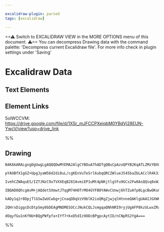 ```yaml
---

excalidraw-plugin: parsed
tags: [excalidraw]

---
```

==⚠  Switch to EXCALIDRAW VIEW in the MORE OPTIONS menu of this document. ⚠== You can decompress Drawing data with the command palette: 'Decompress current Excalidraw file'. For more info check in plugin settings under 'Saving'



# Excalidraw Data

## Text Elements
## Element Links
5olWCCVM: https://drive.google.com/file/d/1XSr_mJFCCPXeiqbM0YBdVj28EUN-YwcV/view?usp=drive_link

%%
## Drawing
```compressed-json
N4KAkARALgngDgUwgLgAQQQDwMYEMA2AlgCYBOuA7hADTgQBuCpAzoQPYB2KqATLZMzYBXUtiRoIACyhQ4zZAHoFAc0JRJQgEYA6bGwC2CgF7N6hbEcK4OCtptbErHALRY8RMpWdx8Q1TdIEfARcZgRmBShcZQUebQBGAAYEmjoghH0EDihmbgBtcDBQMBKIEm4IAFY2fAB1AGF6gDUAWVSSyFhECozNBGJiXE1g9tLMbmcAdkTK7UmeADZKgBZK

pYAOBfX1gGZ+UpgJyaW56d2di8uL/cgKEnVuTeSrl6ubqQRCZWlueJ545baZbLACclR4k3iYJBqz4hUg1mUIzQiXezCgpDYAGsEPUamxSBUAMTxBCk0mjSCaXDYLHKTFCDjEPH4AkVDHWZhwXCBbKUiAAM0I+HwAGVYMj0IIPPz0ZicbV7pJuHCOhA5diEOKYJL1TVyu8Gd8OOFcmh4u82NzsGpDubEqj4RB6cI4ABJYhm1B5AC67wF5EyHu4HCE

IvehCZWAquES/IZTJNzC9xTVXXEqB28IAvmiEP1uMt4pNKjtlgtFu9GCx2Fw0AsQQsq0xWJwAHKcMTcEEg9YwxLLHaVCPMAAi6SgBbQAoIYXemmETIAosFMtkvb73kI4INJ8RfpNlpMdpMYRXJvN3kQOFiKtJZPIlGRCIxtMo2GwkQhdAYFELggoxAKPEAAaoqkAA+voABSABijQAAogZ8ACOmgtIkACaABCxBNAAVjw6xLgAqm2ziYRQ2BNAoZg

IBQAD8QhcgAvM+jAQdet5XmwtJTqgM74HOTrMO4GYFB0YAWvCUnwj6hTZuAfp0LgcBwOKuCTtwqbQJIGQZhARDfFAowMIQ9HYTSdIJsy+KEhIRICk5zmmdgIi8lAbqTvo4ryridnEuSZJIPsEBuaQHleRklm0i6jK2ay9noByHBcjyWQmaF4WRd5sHCmKEoGdKBqFGF7kZVFPkYpqirEA8aCqpA2UVd5vmatqurFfuWXldklUAErCMapq/D1EUtR

kADy1q2r8DpjTlGSwZwUCwbg+jCnaqDDqVzV9blK2ioQRgZjwjqlHtnneQAKlgUAAIJGXW6DBAKmW7b1V0ZBppAPRFbAUHpuD7mgobhh9437RkS5Mvd/2AyEIPoDymJUAtE36HDqPXfABk2aZomYiKIHdok6zaNsMLLOs8TrGdCwLNJpSEzU+CYXNII7EC8yrBcwLFheoVGB++jaU69AEEIGbJEsCzLIkWYlLmEOLfog3xUmXoQPjoX0iQR0nSq5

2QHrxDiggcDcDtpSmy0bDEAgMNDMESOCcJNukCQLJsmgqaQNhNRI9ryjUgAFP8kzULwxZRxHUfJJUACU/L9QgyhhjyFSkCHuDhzsqK8PnsdF6gCfJwp6PZG1OLTVAtZemD+ChQG60IKnUaexwyhi2qWTO/xGJS+82BEJbaCDwg7wcK33AT5aQhQNeGYTxXpV2PhCDYDkorT3AdsO07wz8W7k+lTSdeMNdH74D3pTphUYTBFvtb8m56IGDj3Sg2GT

dOqyfGu1nKfNU+BQgPWfpfa+IYf7+kxD5dIz9ODcBPgpcAytID/nCNpRS2YgA===
```
%%